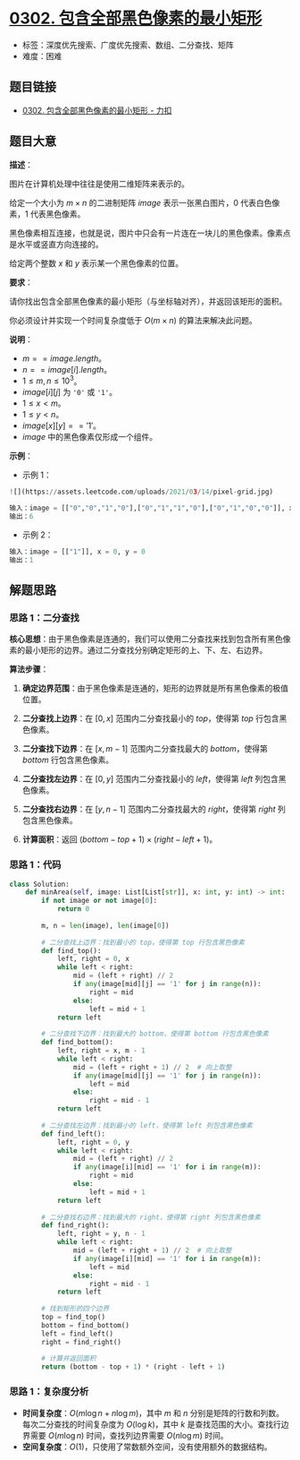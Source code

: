 # [0302. 包含全部黑色像素的最小矩形](https://leetcode.cn/problems/smallest-rectangle-enclosing-black-pixels/)

- 标签：深度优先搜索、广度优先搜索、数组、二分查找、矩阵
- 难度：困难

## 题目链接

- [0302. 包含全部黑色像素的最小矩形 - 力扣](https://leetcode.cn/problems/smallest-rectangle-enclosing-black-pixels/)

## 题目大意

**描述**：

图片在计算机处理中往往是使用二维矩阵来表示的。

给定一个大小为 $m \times n$ 的二进制矩阵 $image$ 表示一张黑白图片，$0$ 代表白色像素，$1$ 代表黑色像素。

黑色像素相互连接，也就是说，图片中只会有一片连在一块儿的黑色像素。像素点是水平或竖直方向连接的。

给定两个整数 $x$ 和 $y$ 表示某一个黑色像素的位置。

**要求**：

请你找出包含全部黑色像素的最小矩形（与坐标轴对齐），并返回该矩形的面积。

你必须设计并实现一个时间复杂度低于 $O(m \times n)$ 的算法来解决此问题。

**说明**：

- $m == image.length$。
- $n == image[i].length$。
- $1 \le m, n \le 10^{3}$。
- $image[i][j]$ 为 `'0'` 或 `'1'`。
- $1 \le x \lt m$。
- $1 \le y \lt n$。
- $image[x][y] == '1'$。
- $image$ 中的黑色像素仅形成一个组件。

**示例**：

- 示例 1：

```python
![](https://assets.leetcode.com/uploads/2021/03/14/pixel-grid.jpg)

输入：image = [["0","0","1","0"],["0","1","1","0"],["0","1","0","0"]], x = 0, y = 2
输出：6
```

- 示例 2：

```python
输入：image = [["1"]], x = 0, y = 0
输出：1
```

## 解题思路

### 思路 1：二分查找

**核心思想**：由于黑色像素是连通的，我们可以使用二分查找来找到包含所有黑色像素的最小矩形的边界。通过二分查找分别确定矩形的上、下、左、右边界。

**算法步骤**：

1. **确定边界范围**：由于黑色像素是连通的，矩形的边界就是所有黑色像素的极值位置。

2. **二分查找上边界**：在 $[0, x]$ 范围内二分查找最小的 $top$，使得第 $top$ 行包含黑色像素。

3. **二分查找下边界**：在 $[x, m-1]$ 范围内二分查找最大的 $bottom$，使得第 $bottom$ 行包含黑色像素。

4. **二分查找左边界**：在 $[0, y]$ 范围内二分查找最小的 $left$，使得第 $left$ 列包含黑色像素。

5. **二分查找右边界**：在 $[y, n-1]$ 范围内二分查找最大的 $right$，使得第 $right$ 列包含黑色像素。

6. **计算面积**：返回 $(bottom - top + 1) \times (right - left + 1)$。


### 思路 1：代码

```python
class Solution:
    def minArea(self, image: List[List[str]], x: int, y: int) -> int:
        if not image or not image[0]:
            return 0
        
        m, n = len(image), len(image[0])
        
        # 二分查找上边界：找到最小的 top，使得第 top 行包含黑色像素
        def find_top():
            left, right = 0, x
            while left < right:
                mid = (left + right) // 2
                if any(image[mid][j] == '1' for j in range(n)):
                    right = mid
                else:
                    left = mid + 1
            return left
        
        # 二分查找下边界：找到最大的 bottom，使得第 bottom 行包含黑色像素
        def find_bottom():
            left, right = x, m - 1
            while left < right:
                mid = (left + right + 1) // 2  # 向上取整
                if any(image[mid][j] == '1' for j in range(n)):
                    left = mid
                else:
                    right = mid - 1
            return left
        
        # 二分查找左边界：找到最小的 left，使得第 left 列包含黑色像素
        def find_left():
            left, right = 0, y
            while left < right:
                mid = (left + right) // 2
                if any(image[i][mid] == '1' for i in range(m)):
                    right = mid
                else:
                    left = mid + 1
            return left
        
        # 二分查找右边界：找到最大的 right，使得第 right 列包含黑色像素
        def find_right():
            left, right = y, n - 1
            while left < right:
                mid = (left + right + 1) // 2  # 向上取整
                if any(image[i][mid] == '1' for i in range(m)):
                    left = mid
                else:
                    right = mid - 1
            return left
        
        # 找到矩形的四个边界
        top = find_top()
        bottom = find_bottom()
        left = find_left()
        right = find_right()
        
        # 计算并返回面积
        return (bottom - top + 1) * (right - left + 1)
```

### 思路 1：复杂度分析

- **时间复杂度**：$O(m \log n + n \log m)$，其中 $m$ 和 $n$ 分别是矩阵的行数和列数。每次二分查找的时间复杂度为 $O(\log k)$，其中 $k$ 是查找范围的大小。查找行边界需要 $O(m \log n)$ 时间，查找列边界需要 $O(n \log m)$ 时间。
- **空间复杂度**：$O(1)$，只使用了常数额外空间，没有使用额外的数据结构。
